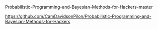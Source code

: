 Probabilistic-Programming-and-Bayesian-Methods-for-Hackers-master

https://github.com/CamDavidsonPilon/Probabilistic-Programming-and-Bayesian-Methods-for-Hackers
